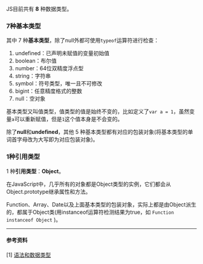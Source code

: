 JS目前共有 **8** 种数据类型。


### 7种基本类型
其中 7 种**基本类型**，除了null外都可使用`typeof`运算符进行检查：
1. undefined：已声明未赋值的变量初始值
2. boolean：布尔值
3. number：64位双精度浮点型
4. string：字符串
5. symbol：符号类型，唯一且不可修改
6. bigint：任意精度格式的整数
7. null：空对象

基本类型又叫值类型，值类型的值是始终不变的，比如定义了`var a = 1`，虽然变量`a`可以重新赋值，但是`1`这个值本身是不会变的。

除了**null**和**undefined**，其他 5 种基本类型都有对应的包装对象(将基本类型的单词首字母改为大写即为对应包装对象)。

 ### 1种引用类型
1 种**引用类型**：**Object**。

在JavaScript中，几乎所有的对象都是Object类型的实例，它们都会从Object.prototype继承属性和方法。

Function、Array、Date以及上面基本类型的包装对象，实际上都是由Object派生的，都属于Object类(用instanceof运算符检测结果为true，如 `Function instanceof Object` )。

---
#### 参考资料
[1] [语法和数据类型](https://developer.mozilla.org/zh-CN/docs/Web/JavaScript/Guide/Grammar_and_types#%E6%95%B0%E6%8D%AE%E7%BB%93%E6%9E%84%E5%92%8C%E7%B1%BB%E5%9E%8B)
